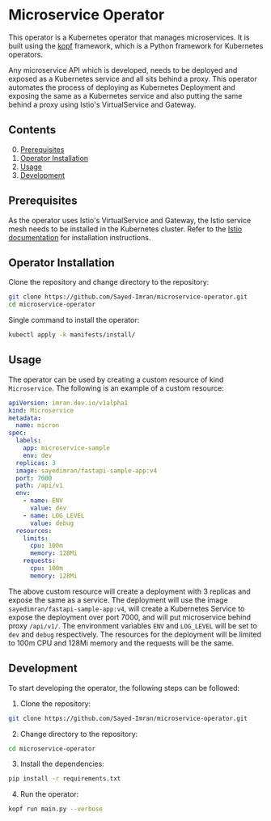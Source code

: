# Microservice Operator

This operator is a Kubernetes operator that manages microservices. It is built using the [kopf](https://github.com/nolar/kopf) framework, which is a Python framework for Kubernetes operators.

Any microservice API which is developed, needs to be deployed and exposed as a Kubernetes service and all sits behind a proxy. This operator automates the process of deploying as Kubernetes Deployment and exposing the same as a Kubernetes service and also putting the same behind a proxy using Istio's VirtualService and Gateway.

## Contents

0. [Prerequisites](#prerequisites)
1. [Operator Installation](#installation)
2. [Usage](#usage)
3. [Development](#development)


## Prerequisites

As the operator uses Istio's VirtualService and Gateway, the Istio service mesh needs to be installed in the Kubernetes cluster. Refer to the [Istio documentation](https://istio.io/latest/docs/setup/getting-started/#download) for installation instructions.

## Operator Installation

Clone the repository and change directory to the repository:

```bash
git clone https://github.com/Sayed-Imran/microservice-operator.git
cd microservice-operator
```

Single command to install the operator:

```bash
kubectl apply -k manifests/install/
```

## Usage

The operator can be used by creating a custom resource of kind `Microservice`. The following is an example of a custom resource:

```yaml
apiVersion: imran.dev.io/v1alpha1
kind: Microservice
metadata:
  name: micron
spec:
  labels:
    app: microservice-sample
    env: dev
  replicas: 3
  image: sayedimran/fastapi-sample-app:v4
  port: 7000
  path: /api/v1
  env:
    - name: ENV
      value: dev
    - name: LOG_LEVEL
      value: debug
  resources:
    limits:
      cpu: 100m
      memory: 128Mi
    requests:
      cpu: 100m
      memory: 128Mi
```

The above custom resource will create a deployment with 3 replicas and expose the same as a service. The deployment will use the image `sayedimran/fastapi-sample-app:v4`, will create a Kubernetes Service to expose the deployment over port 7000, and will put microservice behind proxy `/api/v1/`. The environment variables `ENV` and `LOG_LEVEL` will be set to `dev` and `debug` respectively. The resources for the deployment will be limited to 100m CPU and 128Mi memory and the requests will be the same.

## Development

To start developing the operator, the following steps can be followed:

1. Clone the repository:

```bash
git clone https://github.com/Sayed-Imran/microservice-operator.git
```

2. Change directory to the repository:

```bash
cd microservice-operator
```

3. Install the dependencies:

```bash
pip install -r requirements.txt
```

4. Run the operator:

```bash
kopf run main.py --verbose
```
